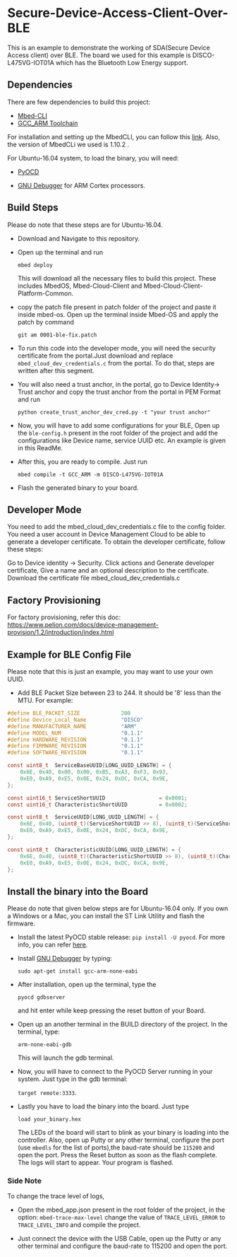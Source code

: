 # Secure-Device-Access-Client-Over-BLE

This is an example to demonstrate the working of SDA(Secure Device Access client) over BLE. The board we used for this example is DISCO-L475VG-IOT01A which has the Bluetooth Low Energy support.

## Dependencies

There are few dependencies to build this project:

* [Mbed-CLI](https://os.mbed.com/docs/mbed-os/v5.15/tools/developing-mbed-cli.html)
* [GCC_ARM Toolchain](https://developer.arm.com/tools-and-software/open-source-software/developer-tools/gnu-toolchain/gnu-rm)

For installation and setting up the MbedCLI, you can follow this [link](https://os.mbed.com/docs/mbed-os/v5.15/tools/manual-installation.html). Also, the version of MbedCLi we used is 1.10.2 .

For Ubuntu-16.04 system, to load the binary, you will need:

* [PyOCD](https://pypi.org/project/pyocd/)

* [GNU Debugger](https://packages.debian.org/jessie/gdb-arm-none-eabi) for ARM Cortex processors.

## Build Steps

Please do note that these steps are for Ubuntu-16.04.

* Download and Navigate to this repository.
* Open up the terminal and run

    ```mbed deploy```

    This will download all the necessary files to build this project. These includes MbedOS, Mbed-Cloud-Client and Mbed-Cloud-Client-Platform-Common.
* copy the patch file present in patch folder of the project and paste it inside mbed-os. Open up the terminal inside Mbed-OS and apply the patch by command 

    ```git am 0001-ble-fix.patch```

* To run this code into the developer mode, you will need the security certificate from the portal.Just download and replace `mbed_cloud_dev_credentials.c` from the portal. To do that, steps are written after this segment.
* You will also need a trust anchor, in the portal, go to Device Identity-> Trust anchor and copy the trust anchor from the portal in PEM Format and run

    ```python create_trust_anchor_dev_cred.py -t "your trust anchor"```

* Now, you will have to add some configurations for your BLE, Open up the `ble-config.h` present in the root folder of the project and add the configurations like Device name, service UUID etc. An example is given in this ReadMe.
* After this, you are ready to compile. Just run

    ```mbed compile -t GCC_ARM -m DISCO-L475VG-IOT01A```
* Flash the generated binary to your board.

## Developer Mode

You need to add the mbed_cloud_dev_credentials.c file to the config folder. You need a user account in Device Management Cloud to be able to generate a developer certificate. To obtain the developer certificate, follow these steps:

Go to Device identity -> Security.
Click actions and Generate developer certificate,
Give a name and an optional description to the certificate.
Download the certificate file mbed_cloud_dev_credentials.c

## Factory Provisioning

For factory provisioning, refer this doc: https://www.pelion.com/docs/device-management-provision/1.2/introduction/index.html

## Example for BLE Config File

Please note that this is just an example, you may want to use your own UUID.

* Add BLE Packet Size between 23 to 244. It should be '8' less than the MTU. For example:

```C
#define BLE_PACKET_SIZE             200
#define Device_Local_Name           "DISCO"
#define MANUFACTURER_NAME           "ARM"
#define MODEL_NUM                   "0.1.1"
#define HARDWARE_REVISION           "0.1.1"
#define FIRMWARE_REVISION           "0.1.1"
#define SOFTWARE_REVISION           "0.1.1"

const uint8_t  ServiceBaseUUID[LONG_UUID_LENGTH] = {
    0x6E, 0x40, 0x00, 0x00, 0xB5, 0xA3, 0xF3, 0x93,
    0xE0, 0xA9, 0xE5, 0x0E, 0x24, 0xDC, 0xCA, 0x9E,
};

const uint16_t ServiceShortUUID                 = 0x0001;
const uint16_t CharacteristicShortUUID          = 0x0002;

const uint8_t  ServiceUUID[LONG_UUID_LENGTH] = {
    0x6E, 0x40, (uint8_t)(ServiceShortUUID >> 8), (uint8_t)(ServiceShortUUID & 0xFF), 0xB5, 0xA3, 0xF3, 0x93,
    0xE0, 0xA9, 0xE5, 0x0E, 0x24, 0xDC, 0xCA, 0x9E,
};

const uint8_t  CharacteristicUUID[LONG_UUID_LENGTH] = {
    0x6E, 0x40, (uint8_t)(CharacteristicShortUUID >> 8), (uint8_t)(CharacteristicShortUUID & 0xFF), 0xB5, 0xA3, 0xF3, 0x93,
    0xE0, 0xA9, 0xE5, 0x0E, 0x24, 0xDC, 0xCA, 0x9E,
};
```

## Install the binary into the Board

Please do note that given below steps are for Ubuntu-16.04 only. If you own a Windows or a Mac, you can install the ST Link Utility and flash the firmware.

* Install the latest PyOCD stable release: `pip install -U pyocd`. For more info, you can refer [here](https://pypi.org/project/pyocd/).

* Install [GNU Debugger](https://packages.debian.org/jessie/gdb-arm-none-eabi) by typing:

    ```sudo apt-get install gcc-arm-none-eabi```

* After installation, open up the terminal, type the

    ```pyocd gdbserver```

    and hit enter while keep pressing the reset button of your Board.

* Open up an another terminal in the BUILD directory of the project. In the terminal, type:

    ```arm-none-eabi-gdb```

    This will launch the gdb terminal.

* Now, you will have to connect to the PyOCD Server running in your system. Just type in the gdb terminal:

    ```target remote:3333```.

* Lastly you have to load the binary into the board. Just type

    ```load your_binary.hex```

    The LEDs of the board will start to blink as your binary is loading into the controller. Also, open up Putty or any other terminal, configure the port (use `mbedls` for the list of ports),the baud-rate should be `115200` and open the port. Press the Reset button as soon as the flash complete. The logs will start to appear. Your program is flashed.

### Side Note

To change the trace level of logs,

* Open the mbed_app.json present in the root folder of the project, in the option: ` mbed-trace-max-level ` change the value of ` TRACE_LEVEL_ERROR ` to `TRACE_LEVEL_INFO` and compile the project.

* Just connect the device with the USB Cable, open up the Putty or any other terminal and configure the baud-rate to 115200 and open the port.
